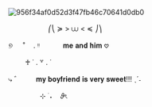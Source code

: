 ![956f34af0d52d3f47fb46c70641d0db0](https://github.com/user-attachments/assets/78dac6ee-7236-4e24-ba71-281cc6fb7b9a)

 ㅤ ㅤ ㅤ ㅤ ㅤ⎛⎝ ≽ > ⩊ < ≼ ⎠⎞

୭   ㅤ ˚  ㅤ. ᵎᵎㅤ ㅤㅤ 𝐦𝐞 𝐚𝐧𝐝 𝐡𝐢𝐦 𖹭

ㅤ ㅤ ♰   ˙  . ꒷   .   ˙

⤷ ゛ㅤ ㅤ𝐦𝐲 𝐛𝐨𝐲𝐟𝐫𝐢𝐞𝐧𝐝 𝐢𝐬 𝐯𝐞𝐫𝐲 𝐬𝐰𝐞𝐞𝐭!!! ˎˊ˗

ㅤ  ㅤㅤ ㅤ ⊹  ࣪  ˖ㅤ 𝜗ৎ
